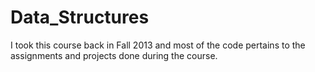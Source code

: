 # Data_Structures
I took this course back in Fall 2013 and most of the code pertains to the assignments and projects done during the course.
